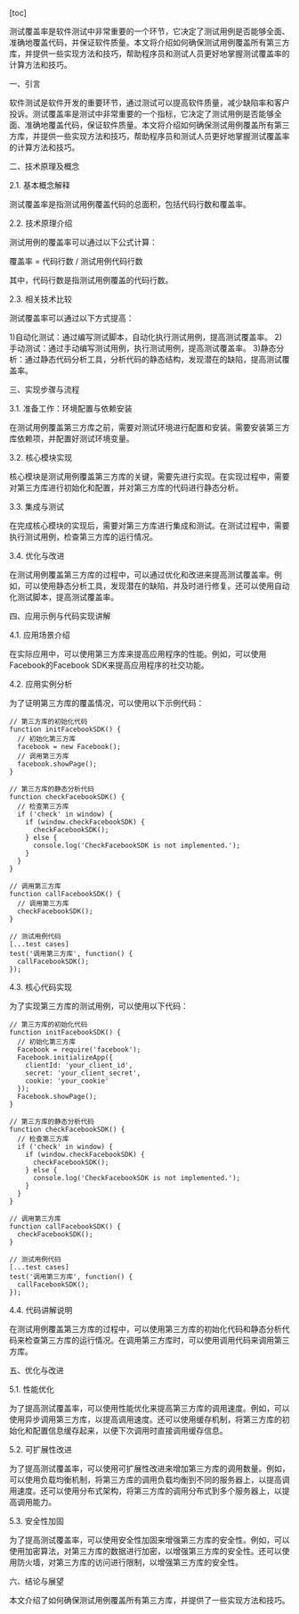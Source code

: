 
[toc]                    
                
                
测试覆盖率是软件测试中非常重要的一个环节，它决定了测试用例是否能够全面、准确地覆盖代码，并保证软件质量。本文将介绍如何确保测试用例覆盖所有第三方库，并提供一些实现方法和技巧，帮助程序员和测试人员更好地掌握测试覆盖率的计算方法和技巧。

一、引言

软件测试是软件开发的重要环节，通过测试可以提高软件质量，减少缺陷率和客户投诉。测试覆盖率是测试中非常重要的一个指标，它决定了测试用例是否能够全面、准确地覆盖代码，保证软件质量。本文将介绍如何确保测试用例覆盖所有第三方库，并提供一些实现方法和技巧，帮助程序员和测试人员更好地掌握测试覆盖率的计算方法和技巧。

二、技术原理及概念

2.1. 基本概念解释

测试覆盖率是指测试用例覆盖代码的总面积，包括代码行数和覆盖率。

2.2. 技术原理介绍

测试用例的覆盖率可以通过以下公式计算：

覆盖率 = 代码行数 / 测试用例代码行数

其中，代码行数是指测试用例覆盖的代码行数。

2.3. 相关技术比较

测试覆盖率可以通过以下方式提高：

1)自动化测试：通过编写测试脚本，自动化执行测试用例，提高测试覆盖率。
2)手动测试：通过手动编写测试用例，执行测试用例，提高测试覆盖率。
3)静态分析：通过静态代码分析工具，分析代码的静态结构，发现潜在的缺陷，提高测试覆盖率。

三、实现步骤与流程

3.1. 准备工作：环境配置与依赖安装

在测试用例覆盖第三方库之前，需要对测试环境进行配置和安装。需要安装第三方库依赖项，并配置好测试环境变量。

3.2. 核心模块实现

核心模块是测试用例覆盖第三方库的关键，需要先进行实现。在实现过程中，需要对第三方库进行初始化和配置，并对第三方库的代码进行静态分析。

3.3. 集成与测试

在完成核心模块的实现后，需要对第三方库进行集成和测试。在测试过程中，需要执行测试用例，检查第三方库的运行情况。

3.4. 优化与改进

在测试用例覆盖第三方库的过程中，可以通过优化和改进来提高测试覆盖率。例如，可以使用静态分析工具，发现潜在的缺陷，并及时进行修复。还可以使用自动化测试脚本，提高测试覆盖率。

四、应用示例与代码实现讲解

4.1. 应用场景介绍

在实际应用中，可以使用第三方库来提高应用程序的性能。例如，可以使用Facebook的Facebook SDK来提高应用程序的社交功能。

4.2. 应用实例分析

为了证明第三方库的覆盖情况，可以使用以下示例代码：

```
// 第三方库的初始化代码
function initFacebookSDK() {
  // 初始化第三方库
  facebook = new Facebook();
  // 调用第三方库
  facebook.showPage();
}

// 第三方库的静态分析代码
function checkFacebookSDK() {
  // 检查第三方库
  if ('check' in window) {
    if (window.checkFacebookSDK) {
      checkFacebookSDK();
    } else {
      console.log('CheckFacebookSDK is not implemented.');
    }
  }
}

// 调用第三方库
function callFacebookSDK() {
  // 调用第三方库
  checkFacebookSDK();
}

// 测试用例代码
[...test cases]
test('调用第三方库', function() {
  callFacebookSDK();
});
```

4.3. 核心代码实现

为了实现第三方库的测试用例，可以使用以下代码：

```
// 第三方库的初始化代码
function initFacebookSDK() {
  // 初始化第三方库
  Facebook = require('facebook');
  Facebook.initializeApp({
    clientId: 'your_client_id',
    secret: 'your_client_secret',
    cookie: 'your_cookie'
  });
  Facebook.showPage();
}

// 第三方库的静态分析代码
function checkFacebookSDK() {
  // 检查第三方库
  if ('check' in window) {
    if (window.checkFacebookSDK) {
      checkFacebookSDK();
    } else {
      console.log('CheckFacebookSDK is not implemented.');
    }
  }
}

// 调用第三方库
function callFacebookSDK() {
  checkFacebookSDK();
}

// 测试用例代码
[...test cases]
test('调用第三方库', function() {
  callFacebookSDK();
});
```

4.4. 代码讲解说明

在测试用例覆盖第三方库的过程中，可以使用第三方库的初始化代码和静态分析代码来检查第三方库的运行情况。在调用第三方库时，可以使用调用代码来调用第三方库。

五、优化与改进

5.1. 性能优化

为了提高测试覆盖率，可以使用性能优化来提高第三方库的调用速度。例如，可以使用异步调用第三方库，以提高调用速度。还可以使用缓存机制，将第三方库的初始化和配置信息缓存起来，以便下次调用时直接调用缓存信息。

5.2. 可扩展性改进

为了提高测试覆盖率，可以使用可扩展性改进来增加第三方库的调用数量。例如，可以使用负载均衡机制，将第三方库的调用负载均衡到不同的服务器上，以提高调用速度。还可以使用分布式架构，将第三方库的调用分布式到多个服务器上，以提高调用能力。

5.3. 安全性加固

为了提高测试覆盖率，可以使用安全性加固来增强第三方库的安全性。例如，可以使用加密算法，对第三方库的数据进行加密，以增强第三方库的安全性。还可以使用防火墙，对第三方库的访问进行限制，以增强第三方库的安全性。

六、结论与展望

本文介绍了如何确保测试用例覆盖所有第三方库，并提供了一些实现方法和技巧。


